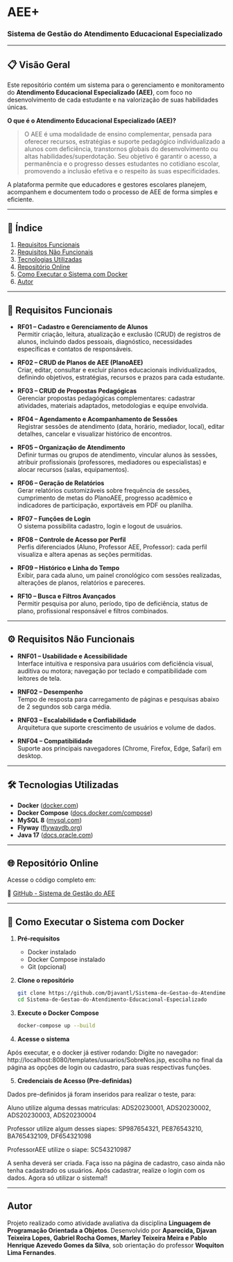 # AEE+
### Sistema de Gestão do Atendimento Educacional Especializado

---

## 📋 Visão Geral

Este repositório contém um sistema para o gerenciamento e monitoramento do **Atendimento Educacional Especializado (AEE)**, com foco no desenvolvimento de cada estudante e na valorização de suas habilidades únicas.

**O que é o Atendimento Educacional Especializado (AEE)?**
> O AEE é uma modalidade de ensino complementar, pensada para oferecer recursos, estratégias e suporte pedagógico individualizado a alunos com deficiência, transtornos globais do desenvolvimento ou altas habilidades/superdotação. Seu objetivo é garantir o acesso, a permanência e o progresso desses estudantes no cotidiano escolar, promovendo a inclusão efetiva e o respeito às suas especificidades.

A plataforma permite que educadores e gestores escolares planejem, acompanhem e documentem todo o processo de AEE de forma simples e eficiente.

---

## 📌 Índice

1. [Requisitos Funcionais](#requisitos-funcionais)
2. [Requisitos Não Funcionais](#requisitos-não-funcionais)
3. [Tecnologias Utilizadas](#tecnologias-utilizadas)
4. [Repositório Online](#repositório-online)
5. [Como Executar o Sistema com Docker](#como-executar-o-sistema-com-docker)
6. [Autor](#autor)

---

## 🎯 Requisitos Funcionais

- **RF01 – Cadastro e Gerenciamento de Alunos**  
  Permitir criação, leitura, atualização e exclusão (CRUD) de registros de alunos, incluindo dados pessoais, diagnóstico, necessidades específicas e contatos de responsáveis.

- **RF02 – CRUD de Planos de AEE (PlanoAEE)**  
  Criar, editar, consultar e excluir planos educacionais individualizados, definindo objetivos, estratégias, recursos e prazos para cada estudante.

- **RF03 – CRUD de Propostas Pedagógicas**  
  Gerenciar propostas pedagógicas complementares: cadastrar atividades, materiais adaptados, metodologias e equipe envolvida.

- **RF04 – Agendamento e Acompanhamento de Sessões**  
  Registrar sessões de atendimento (data, horário, mediador, local), editar detalhes, cancelar e visualizar histórico de encontros.

- **RF05 – Organização de Atendimento**  
  Definir turmas ou grupos de atendimento, vincular alunos às sessões, atribuir profissionais (professores, mediadores ou especialistas) e alocar recursos (salas, equipamentos).

- **RF06 – Geração de Relatórios**  
  Gerar relatórios customizáveis sobre frequência de sessões, cumprimento de metas do PlanoAEE, progresso acadêmico e indicadores de participação, exportáveis em PDF ou planilha.

- **RF07 – Funções de Login**  
  O sistema possibilita cadastro, login e logout de usuários.

- **RF08 – Controle de Acesso por Perfil**  
  Perfis diferenciados (Aluno, Professor AEE, Professor): cada perfil visualiza e altera apenas as seções permitidas.

- **RF09 – Histórico e Linha do Tempo**  
  Exibir, para cada aluno, um painel cronológico com sessões realizadas, alterações de planos, relatórios e pareceres.

- **RF10 – Busca e Filtros Avançados**  
  Permitir pesquisa por aluno, período, tipo de deficiência, status de plano, profissional responsável e filtros combinados.

---

## ⚙️ Requisitos Não Funcionais

- **RNF01 – Usabilidade e Acessibilidade**  
  Interface intuitiva e responsiva para usuários com deficiência visual, auditiva ou motora; navegação por teclado e compatibilidade com leitores de tela.

- **RNF02 – Desempenho**  
  Tempo de resposta para carregamento de páginas e pesquisas abaixo de 2 segundos sob carga média.

- **RNF03 – Escalabilidade e Confiabilidade**  
  Arquitetura que suporte crescimento de usuários e volume de dados.

- **RNF04 – Compatibilidade**  
  Suporte aos principais navegadores (Chrome, Firefox, Edge, Safari) em desktop.

---

## 🛠️ Tecnologias Utilizadas

- **Docker** ([docker.com](https://www.docker.com/))
- **Docker Compose** ([docs.docker.com/compose](https://docs.docker.com/compose/))
- **MySQL 8** ([mysql.com](https://www.mysql.com/))
- **Flyway** ([flywaydb.org](https://flywaydb.org/))
- **Java 17** ([docs.oracle.com](https://docs.oracle.com/en/java/javase/17/))

---

## 🌐 Repositório Online

Acesse o código completo em:

🔗 [GitHub - Sistema de Gestão do AEE](https://github.com/Djavantl/Sistema-de-Gestao-do-Atendimento-Educacional-Especializado.git)

---

## 🚀 Como Executar o Sistema com Docker

1. **Pré-requisitos**
   - Docker instalado
   - Docker Compose instalado
   - Git (opcional)

2. **Clone o repositório**

   ```bash
   git clone https://github.com/Djavantl/Sistema-de-Gestao-do-Atendimento-Educacional-Especializado.git
   cd Sistema-de-Gestao-do-Atendimento-Educacional-Especializado
   ```

3. **Execute o Docker Compose**

   ```bash
   docker-compose up --build
   ```
   
4. **Acesse o sistema** 

Após executar, e o docker já estiver rodando:
Digite no navegador: http://localhost:8080/templates/usuarios/SobreNos.jsp, escolha no final da página as opções de login ou cadastro, para suas respectivas funções.

5. **Credenciais de Acesso (Pre-definidas)**

Dados pre-definidos já foram inseridos para realizar o teste, para:

Aluno utilize alguma dessas matriculas:
ADS20230001, ADS20230002, ADS20230003, ADS20230004

Professor utilize algum desses siapes:
SP987654321, PE876543210, BA765432109, DF654321098

ProfessorAEE utilize o siape:
SC543210987

A senha deverá ser criada. Faça isso na página de cadastro, caso ainda não tenha cadastrado os usuários.
Após cadastrar, realize o login com os dados.
Agora só utilizar o sistema!!

---

## Autor

Projeto realizado como atividade avaliativa da disciplina **Linguagem de Programação Orientada a Objetos**. Desenvolvido por **Aparecida, Djavan Teixeira Lopes, Gabriel Rocha Gomes, Marley Teixeira Meira e Pablo Henrique Azevedo Gomes da Silva**, sob orientação do professor **Woquiton Lima Fernandes**.

